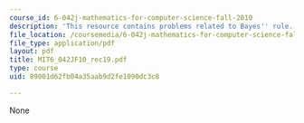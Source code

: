 ```yaml
---
course_id: 6-042j-mathematics-for-computer-science-fall-2010
description: 'This resource contains problems related to Bayes'' rule. '
file_location: /coursemedia/6-042j-mathematics-for-computer-science-fall-2010/89001d62fb04a35aab9d2fe1090dc3c8_MIT6_042JF10_rec19.pdf
file_type: application/pdf
layout: pdf
title: MIT6_042JF10_rec19.pdf
type: course
uid: 89001d62fb04a35aab9d2fe1090dc3c8

---
```

None